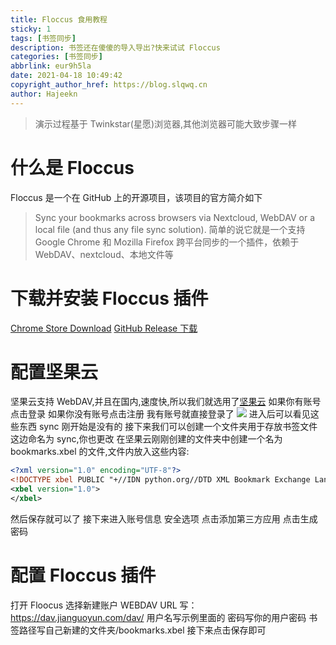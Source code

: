 ```yaml
---
title: Floccus 食用教程
sticky: 1
tags: [书签同步]
description: 书签还在傻傻的导入导出?快来试试 Floccus
categories: [书签同步]
abbrlink: eur9h5la
date: 2021-04-18 10:49:42
copyright_author_href: https://blog.slqwq.cn
author: Hajeekn
---
```


> 演示过程基于 Twinkstar(星愿)浏览器,其他浏览器可能大致步骤一样

# 什么是 Floccus

Floccus 是一个在 GitHub 上的开源项目，该项目的官方简介如下

> Sync your bookmarks across browsers via Nextcloud, WebDAV or a local file (and thus any file sync solution).
> 简单的说它就是一个支持 Google Chrome 和 Mozilla Firefox 跨平台同步的一个插件，依赖于 WebDAV、nextcloud、本地文件等

# 下载并安装 Floccus 插件

[Chrome Store Download](https://chrome.google.com/webstore/detail/floccus/fnaicdffflnofjppbagibeoednhnbjhg)
[GitHub Release 下载](https://github.com/marcelklehr/floccus/releases/)

# 配置坚果云

坚果云支持 WebDAV,并且在国内,速度快,所以我们就选用了[坚果云](https://jianguoyun.com/)
如果你有账号点击登录
如果你没有账号点击注册
我有账号就直接登录了
![](https://rmt.ladydaily.com/fetch/hajeekn/storage/202204171111947.png#crop=0&crop=0&crop=1&crop=1&id=KZgFg&originHeight=867&originWidth=1920&originalType=binary&ratio=1&rotation=0&showTitle=false&status=done&style=none&title=)
进入后可以看见这些东西
sync 刚开始是没有的
接下来我们可以创建一个文件夹用于存放书签文件
这边命名为 sync,你也更改
在坚果云刚刚创建的文件夹中创建一个名为 bookmarks.xbel 的文件,文件内放入这些内容:

```xml
<?xml version="1.0" encoding="UTF-8"?>
<!DOCTYPE xbel PUBLIC "+//IDN python.org//DTD XML Bookmark Exchange Language 1.0//EN//XML" "http://pyxml.sourceforge.net/topics/dtds/xbel.dtd">
<xbel version="1.0">
</xbel>

```

然后保存就可以了
接下来进入账号信息
安全选项
点击添加第三方应用
点击生成密码

# 配置 Floccus 插件

打开 Floocus 选择新建账户
WEBDAV URL 写： https://dav.jianguoyun.com/dav/
用户名写示例里面的
密码写你的用户密码
书签路径写自己新建的文件夹/bookmarks.xbel
接下来点击保存即可

